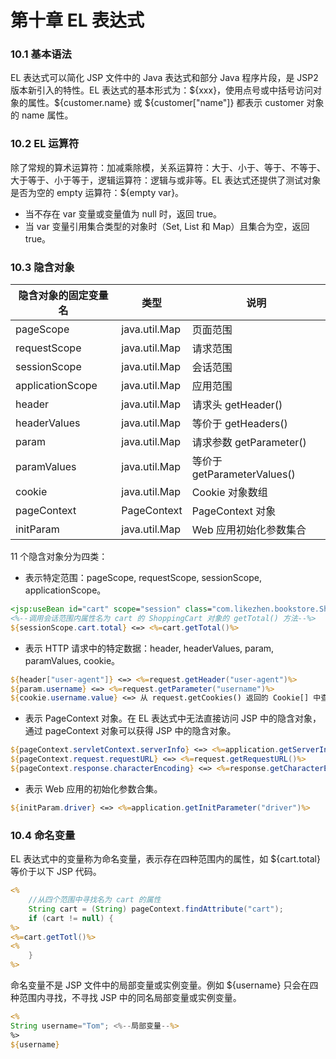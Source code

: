 # 第十章 EL 表达式

### 10.1 基本语法

EL 表达式可以简化 JSP 文件中的 Java 表达式和部分 Java 程序片段，是 JSP2 版本新引入的特性。EL 表达式的基本形式为：\${xxx}，使用点号或中括号访问对象的属性。\${customer.name} 或 \${customer["name"]} 都表示 customer 对象的 name 属性。

### 10.2 EL 运算符

除了常规的算术运算符：加减乘除模，关系运算符：大于、小于、等于、不等于、大于等于、小于等于，逻辑运算符：逻辑与或非等。EL 表达式还提供了测试对象是否为空的 empty 运算符：\${empty var}。

- 当不存在 var 变量或变量值为 null 时，返回 true。
- 当 var 变量引用集合类型的对象时（Set, List 和 Map）且集合为空，返回 true。

### 10.3 隐含对象

| 隐含对象的固定变量名 | 类型          | 说明                        |
| -------------------- | ------------- | --------------------------- |
| pageScope            | java.util.Map | 页面范围                    |
| requestScope         | java.util.Map | 请求范围                    |
| sessionScope         | java.util.Map | 会话范围                    |
| applicationScope     | java.util.Map | 应用范围                    |
| header               | java.util.Map | 请求头 getHeader()          |
| headerValues         | java.util.Map | 等价于 getHeaders()         |
| param                | java.util.Map | 请求参数 getParameter()     |
| paramValues          | java.util.Map | 等价于 getParameterValues() |
| cookie               | java.util.Map | Cookie 对象数组             |
| pageContext          | PageContext   | PageContext 对象            |
| initParam            | java.util.Map | Web 应用初始化参数集合      |

11 个隐含对象分为四类：
- 表示特定范围：pageScope, requestScope, sessionScope, applicationScope。

```jsp
<jsp:useBean id="cart" scope="session" class="com.likezhen.bookstore.ShoppingCart"/>
<%--调用会话范围内属性名为 cart 的 ShoppingCart 对象的 getTotal() 方法--%>
${sessionScope.cart.total} <=> <%=cart.getTotal()%>
```

- 表示 HTTP 请求中的特定数据：header, headerValues, param, paramValues, cookie。

```jsp
${header["user-agent"]} <=> <%=request.getHeader("user-agent")%>
${param.username} <=> <%=request.getParameter("username")%>
${cookie.username.value} <=> 从 request.getCookies() 返回的 Cookie[] 中查找名为 username 的 Cookie 对象，调用其 getValue() 方法
```

- 表示 PageContext 对象。在 EL 表达式中无法直接访问 JSP 中的隐含对象，通过 pageContext 对象可以获得 JSP 中的隐含对象。

```jsp
${pageContext.servletContext.serverInfo} <=> <%=application.getServerInfo()%>
${pageContext.request.requestURL} <=> <%=request.getRequestURL()%>
${pageContext.response.characterEncoding} <=> <%=response.getCharacterEncoding()%>
```

- 表示 Web 应用的初始化参数合集。
```jsp
${initParam.driver} <=> <%=application.getInitParameter("driver")%>
```

### 10.4 命名变量

EL 表达式中的变量称为命名变量，表示存在四种范围内的属性，如 ${cart.total} 等价于以下 JSP 代码。

```jsp
<%
    //从四个范围中寻找名为 cart 的属性
    String cart = (String) pageContext.findAttribute("cart");
    if (cart != null) {
%>
<%=cart.getTotl()%>
<%
    }
%>
```
命名变量不是 JSP 文件中的局部变量或实例变量。例如 ${username} 只会在四种范围内寻找，不寻找 JSP 中的同名局部变量或实例变量。
```jsp
<%
String username="Tom"; <%--局部变量--%>
%>
${username}
```
